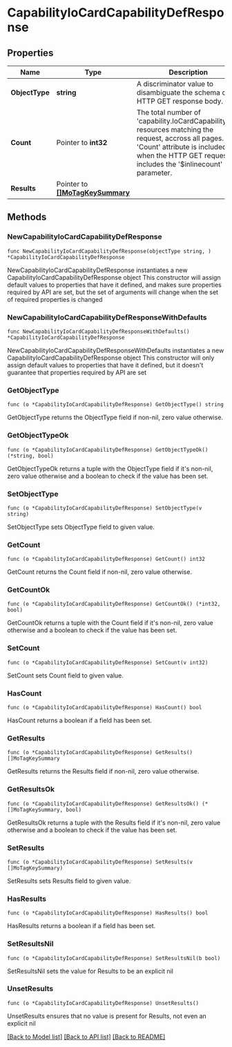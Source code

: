 # CapabilityIoCardCapabilityDefResponse

## Properties

Name | Type | Description | Notes
------------ | ------------- | ------------- | -------------
**ObjectType** | **string** | A discriminator value to disambiguate the schema of a HTTP GET response body. | 
**Count** | Pointer to **int32** | The total number of &#39;capability.IoCardCapabilityDef&#39; resources matching the request, accross all pages. The &#39;Count&#39; attribute is included when the HTTP GET request includes the &#39;$inlinecount&#39; parameter. | [optional] 
**Results** | Pointer to [**[]MoTagKeySummary**](MoTagKeySummary.md) |  | [optional] 

## Methods

### NewCapabilityIoCardCapabilityDefResponse

`func NewCapabilityIoCardCapabilityDefResponse(objectType string, ) *CapabilityIoCardCapabilityDefResponse`

NewCapabilityIoCardCapabilityDefResponse instantiates a new CapabilityIoCardCapabilityDefResponse object
This constructor will assign default values to properties that have it defined,
and makes sure properties required by API are set, but the set of arguments
will change when the set of required properties is changed

### NewCapabilityIoCardCapabilityDefResponseWithDefaults

`func NewCapabilityIoCardCapabilityDefResponseWithDefaults() *CapabilityIoCardCapabilityDefResponse`

NewCapabilityIoCardCapabilityDefResponseWithDefaults instantiates a new CapabilityIoCardCapabilityDefResponse object
This constructor will only assign default values to properties that have it defined,
but it doesn't guarantee that properties required by API are set

### GetObjectType

`func (o *CapabilityIoCardCapabilityDefResponse) GetObjectType() string`

GetObjectType returns the ObjectType field if non-nil, zero value otherwise.

### GetObjectTypeOk

`func (o *CapabilityIoCardCapabilityDefResponse) GetObjectTypeOk() (*string, bool)`

GetObjectTypeOk returns a tuple with the ObjectType field if it's non-nil, zero value otherwise
and a boolean to check if the value has been set.

### SetObjectType

`func (o *CapabilityIoCardCapabilityDefResponse) SetObjectType(v string)`

SetObjectType sets ObjectType field to given value.


### GetCount

`func (o *CapabilityIoCardCapabilityDefResponse) GetCount() int32`

GetCount returns the Count field if non-nil, zero value otherwise.

### GetCountOk

`func (o *CapabilityIoCardCapabilityDefResponse) GetCountOk() (*int32, bool)`

GetCountOk returns a tuple with the Count field if it's non-nil, zero value otherwise
and a boolean to check if the value has been set.

### SetCount

`func (o *CapabilityIoCardCapabilityDefResponse) SetCount(v int32)`

SetCount sets Count field to given value.

### HasCount

`func (o *CapabilityIoCardCapabilityDefResponse) HasCount() bool`

HasCount returns a boolean if a field has been set.

### GetResults

`func (o *CapabilityIoCardCapabilityDefResponse) GetResults() []MoTagKeySummary`

GetResults returns the Results field if non-nil, zero value otherwise.

### GetResultsOk

`func (o *CapabilityIoCardCapabilityDefResponse) GetResultsOk() (*[]MoTagKeySummary, bool)`

GetResultsOk returns a tuple with the Results field if it's non-nil, zero value otherwise
and a boolean to check if the value has been set.

### SetResults

`func (o *CapabilityIoCardCapabilityDefResponse) SetResults(v []MoTagKeySummary)`

SetResults sets Results field to given value.

### HasResults

`func (o *CapabilityIoCardCapabilityDefResponse) HasResults() bool`

HasResults returns a boolean if a field has been set.

### SetResultsNil

`func (o *CapabilityIoCardCapabilityDefResponse) SetResultsNil(b bool)`

 SetResultsNil sets the value for Results to be an explicit nil

### UnsetResults
`func (o *CapabilityIoCardCapabilityDefResponse) UnsetResults()`

UnsetResults ensures that no value is present for Results, not even an explicit nil

[[Back to Model list]](../README.md#documentation-for-models) [[Back to API list]](../README.md#documentation-for-api-endpoints) [[Back to README]](../README.md)


